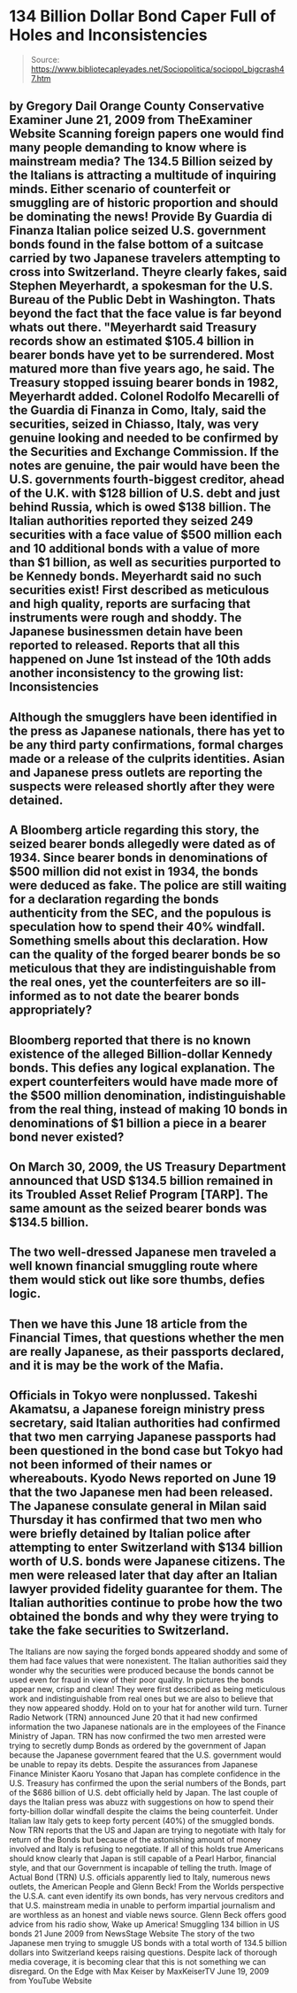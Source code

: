 # 134 Billion Dollar Bond Caper Full of Holes and Inconsistencies

> Source: https://www.bibliotecapleyades.net/Sociopolitica/sociopol_bigcrash47.htm

by Gregory Dail
Orange County Conservative Examiner
June 21, 2009
from
TheExaminer Website
Scanning foreign papers one would find many people demanding to know where
is mainstream media? The 134.5 Billion seized by the Italians is attracting
a multitude of inquiring minds.
Either scenario of counterfeit or smuggling are
of historic proportion and should be dominating the news!
Provide By Guardia di Finanza
Italian police seized U.S. government bonds
found in the false bottom of a suitcase carried by two Japanese travelers
attempting to cross into Switzerland.
Theyre clearly fakes, said Stephen Meyerhardt, a spokesman for the U.S. Bureau of the Public Debt in
Washington. Thats beyond the fact that the face value is far beyond
whats out there.
"Meyerhardt said Treasury records show an
estimated $105.4 billion in bearer bonds have yet to be surrendered.
Most matured more than five years ago, he said. The Treasury stopped
issuing bearer bonds in 1982, Meyerhardt added.
Colonel Rodolfo Mecarelli of the Guardia di
Finanza in Como, Italy, said the securities, seized in Chiasso, Italy, was
very genuine looking and needed to be confirmed by the Securities and
Exchange Commission.
If the notes are genuine, the pair would have
been the U.S. governments fourth-biggest creditor, ahead of the U.K. with
$128 billion of U.S. debt and just behind Russia, which is owed $138
billion. The Italian authorities reported they seized 249 securities with a
face value of $500 million each and 10 additional bonds with a value of more
than $1 billion, as well as securities purported to be Kennedy bonds.
Meyerhardt said no such securities exist!
First described as meticulous and high quality, reports are surfacing that
instruments were rough and shoddy. The Japanese businessmen detain have been
reported to released.
Reports that all this happened on June 1st
instead of the 10th adds another inconsistency to the growing list:
Inconsistencies
-
Although the smugglers have been
identified in the press as Japanese nationals, there has yet to be
any third party confirmations, formal charges made or a release of
the culprits identities. Asian and Japanese press outlets are
reporting the suspects were released shortly after they were
detained.
-
A Bloomberg article regarding this
story, the seized bearer bonds allegedly were dated as of 1934.
Since bearer bonds in denominations of $500 million did not exist in
1934, the bonds were deduced as fake. The police are still waiting
for a declaration regarding the bonds authenticity from the SEC,
and the populous is speculation how to spend their 40% windfall.
Something smells about this declaration.
How can the quality of the forged bearer bonds be so meticulous that
they are indistinguishable from the real ones, yet the
counterfeiters are so ill-informed as to not date the bearer bonds
appropriately?
-
Bloomberg reported that there is no
known existence of the alleged Billion-dollar Kennedy bonds. This
defies any logical explanation. The expert counterfeiters would have
made more of the $500 million denomination, indistinguishable from
the real thing, instead of making 10 bonds in denominations of $1
billion a piece in a bearer bond never existed?
-
On March 30, 2009, the US Treasury
Department announced that USD $134.5 billion remained in its
Troubled Asset Relief Program [TARP]. The same amount as the seized
bearer bonds was $134.5 billion.
-
The two well-dressed Japanese men
traveled a well known financial smuggling route where them would
stick out like sore thumbs, defies logic.
-
Then we have this June 18 article from
the Financial Times, that questions whether the men are really
Japanese, as their passports declared, and it is may be the work of
the Mafia.
-
Officials in Tokyo were nonplussed.
Takeshi Akamatsu, a Japanese foreign ministry press secretary,
said Italian authorities had confirmed that two men carrying
Japanese passports had been questioned in the bond case but Tokyo
had not been informed of their names or whereabouts.
Kyodo News reported on June 19 that the
two Japanese men had been released. The Japanese consulate general
in Milan said Thursday it has confirmed that two men who were
briefly detained by Italian police after attempting to enter
Switzerland with $134 billion worth of U.S. bonds were Japanese
citizens. The men were released later that day after an Italian
lawyer provided fidelity guarantee for them.
The Italian authorities continue to
probe how the two obtained the bonds and why they were trying to
take the fake securities to Switzerland.
-
The Italians are now saying the forged
bonds appeared shoddy and some of them had face values that were
nonexistent. The Italian authorities said they wonder why the
securities were produced because the bonds cannot be used even for
fraud in view of their poor quality. In pictures the bonds appear
new, crisp and clean!
They were first described as being
meticulous work and indistinguishable from real ones but we are
also to believe that they now appeared shoddy.
Hold on to your hat for another wild turn.
Turner Radio Network (TRN) announced June
20 that it had new confirmed information the two Japanese nationals are in
the employees of the Finance Ministry of Japan.
TRN has now confirmed the two men arrested were
trying to secretly dump Bonds as ordered by the government of Japan because
the Japanese government feared that the U.S. government would be unable to
repay its debts. Despite the assurances from Japanese Finance Minister Kaoru Yosano that Japan has complete confidence in the U.S. Treasury has confirmed
the upon the serial numbers of the Bonds, part of the $686 billion of U.S.
debt officially held by Japan.
The last couple of days the Italian press was abuzz with suggestions on how
to spend their forty-billion dollar windfall despite the claims the being
counterfeit.
Under Italian law Italy gets to keep forty percent (40%) of the
smuggled bonds. Now TRN reports that the US and Japan are trying to
negotiate with Italy for return of the Bonds but because of the astonishing
amount of money involved and Italy is refusing to negotiate.
If all of this holds true Americans should know clearly that Japan is still
capable of a Pearl Harbor, financial style, and that our Government is
incapable of telling the truth.
Image of Actual Bond (TRN)
U.S. officials apparently lied to Italy,
numerous news outlets, the American People and Glenn Beck!
From the Worlds
perspective the U.S.A. cant even identify its own bonds, has very nervous
creditors and that U.S. mainstream media in unable to perform impartial
journalism and are worthless as an honest and viable news source.
Glenn Beck offers good advice from his radio
show, Wake up America!
Smuggling 134 billion in US bonds
21 June 2009
from
NewsStage Website
The story of the two Japanese men trying to smuggle US bonds with a total
worth of 134.5 billion dollars into Switzerland keeps raising questions.
Despite lack of thorough media coverage, it is becoming clear that this is
not something we can disregard.
On the Edge with Max Keiser
by
MaxKeiserTV
June 19,
2009
from YouTube Website
